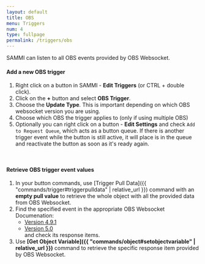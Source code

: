 ```yaml
---
layout: default
title: OBS
menu: Triggers
num: 4
type: fullpage
permalink: /triggers/obs
---
```

SAMMI can listen to all OBS events provided by OBS Websocket.

#### Add a new OBS trigger
1. Right click on a button in SAMMI - **Edit Triggers** (or CTRL + double click).
2. Click on the **+** button and select **OBS Trigger**.
3. Choose the **Update Type**. This is important depending on which OBS websocket version you are using.
4. Choose which OBS the trigger applies to (only if using multiple OBS)
5. Optionally you can right click on a button - **Edit Settings** and check  `Add to Request Queue`, which acts as a button queue. If there is another trigger event while the button is still active, it will place is in the queue and reactivate the button as soon as it's ready again.
<br>

#### Retrieve OBS trigger event values
1. In your button commands, use [Trigger Pull Data]({{ "commands/trigger#triggerpulldata" | relative_url }}) command with an **empty pull value** to retrieve the whole object with all the provided data from OBS Websocket.
2. Find the specified event in the appropriate OBS Websocket Documenation: 
    - [Version 4.9.1](https://github.com/obsproject/obs-websocket/blob/4.x-compat/docs/generated/protocol.md#events)
    - [Version 5.0](https://github.com/obsproject/obs-websocket/blob/master/docs/generated/protocol.md)\
   and check its response items.
4. Use **[Get Object Variable]({{ "commands/object#setobjectvariable" | relative_url }})** command to retrieve the specific response item provided by OBS Websocket.

